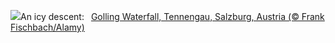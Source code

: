 ![](https://www.bing.com/th?id=OHR.GollingerFalls_EN-US7184224692_UHD.jpg&w=1000)An icy descent:&nbsp;&ensp;[Golling Waterfall, Tennengau, Salzburg, Austria (© Frank Fischbach/Alamy)](https://www.bing.com/th?id=OHR.GollingerFalls_EN-US7184224692_UHD.jpg)
<br><br/>
